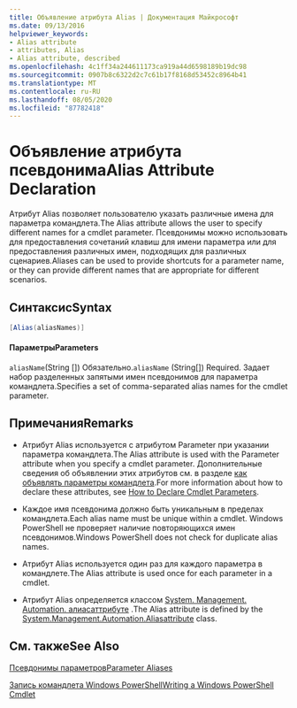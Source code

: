 ```yaml
---
title: Объявление атрибута Alias | Документация Майкрософт
ms.date: 09/13/2016
helpviewer_keywords:
- Alias attribute
- attributes, Alias
- Alias attribute, described
ms.openlocfilehash: 4c1ff34a244611173ca919a44d6598189b19dc98
ms.sourcegitcommit: 0907b8c6322d2c7c61b17f8168d53452c8964b41
ms.translationtype: MT
ms.contentlocale: ru-RU
ms.lasthandoff: 08/05/2020
ms.locfileid: "87782418"
---
```

# <a name="alias-attribute-declaration"></a><span data-ttu-id="9c300-102">Объявление атрибута псевдонима</span><span class="sxs-lookup"><span data-stu-id="9c300-102">Alias Attribute Declaration</span></span>

<span data-ttu-id="9c300-103">Атрибут Alias позволяет пользователю указать различные имена для параметра командлета.</span><span class="sxs-lookup"><span data-stu-id="9c300-103">The Alias attribute allows the user to specify different names for a cmdlet parameter.</span></span> <span data-ttu-id="9c300-104">Псевдонимы можно использовать для предоставления сочетаний клавиш для имени параметра или для предоставления различных имен, подходящих для различных сценариев.</span><span class="sxs-lookup"><span data-stu-id="9c300-104">Aliases can be used to provide shortcuts for a parameter name, or they can provide different names that are appropriate for different scenarios.</span></span>

## <a name="syntax"></a><span data-ttu-id="9c300-105">Синтаксис</span><span class="sxs-lookup"><span data-stu-id="9c300-105">Syntax</span></span>

```csharp
[Alias(aliasNames)]
```

#### <a name="parameters"></a><span data-ttu-id="9c300-106">Параметры</span><span class="sxs-lookup"><span data-stu-id="9c300-106">Parameters</span></span>

<span data-ttu-id="9c300-107">`aliasName`(String []) Обязательно.</span><span class="sxs-lookup"><span data-stu-id="9c300-107">`aliasName` (String[]) Required.</span></span> <span data-ttu-id="9c300-108">Задает набор разделенных запятыми имен псевдонимов для параметра командлета.</span><span class="sxs-lookup"><span data-stu-id="9c300-108">Specifies a set of comma-separated alias names for the cmdlet parameter.</span></span>

## <a name="remarks"></a><span data-ttu-id="9c300-109">Примечания</span><span class="sxs-lookup"><span data-stu-id="9c300-109">Remarks</span></span>

- <span data-ttu-id="9c300-110">Атрибут Alias используется с атрибутом Parameter при указании параметра командлета.</span><span class="sxs-lookup"><span data-stu-id="9c300-110">The Alias attribute is used with the Parameter attribute when you specify a cmdlet parameter.</span></span> <span data-ttu-id="9c300-111">Дополнительные сведения об объявлении этих атрибутов см. в разделе [как объявлять параметры командлета](./how-to-declare-cmdlet-parameters.md).</span><span class="sxs-lookup"><span data-stu-id="9c300-111">For more information about how to declare these attributes, see [How to Declare Cmdlet Parameters](./how-to-declare-cmdlet-parameters.md).</span></span>

- <span data-ttu-id="9c300-112">Каждое имя псевдонима должно быть уникальным в пределах командлета.</span><span class="sxs-lookup"><span data-stu-id="9c300-112">Each alias name must be unique within a cmdlet.</span></span> <span data-ttu-id="9c300-113">Windows PowerShell не проверяет наличие повторяющихся имен псевдонимов.</span><span class="sxs-lookup"><span data-stu-id="9c300-113">Windows PowerShell does not check for duplicate alias names.</span></span>

- <span data-ttu-id="9c300-114">Атрибут Alias используется один раз для каждого параметра в командлете.</span><span class="sxs-lookup"><span data-stu-id="9c300-114">The Alias attribute is used once for each parameter in a cmdlet.</span></span>

- <span data-ttu-id="9c300-115">Атрибут Alias определяется классом [System. Management. Automation. алиасаттрибуте](/dotnet/api/System.Management.Automation.AliasAttribute) .</span><span class="sxs-lookup"><span data-stu-id="9c300-115">The Alias attribute is defined by the [System.Management.Automation.Aliasattribute](/dotnet/api/System.Management.Automation.AliasAttribute) class.</span></span>

## <a name="see-also"></a><span data-ttu-id="9c300-116">См. также</span><span class="sxs-lookup"><span data-stu-id="9c300-116">See Also</span></span>

[<span data-ttu-id="9c300-117">Псевдонимы параметров</span><span class="sxs-lookup"><span data-stu-id="9c300-117">Parameter Aliases</span></span>](./parameter-aliases.md)

[<span data-ttu-id="9c300-118">Запись командлета Windows PowerShell</span><span class="sxs-lookup"><span data-stu-id="9c300-118">Writing a Windows PowerShell Cmdlet</span></span>](./writing-a-windows-powershell-cmdlet.md)
